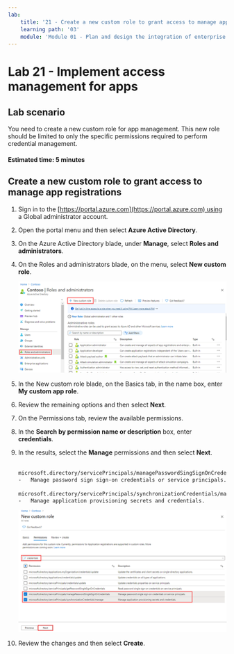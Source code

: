 ```yaml
---
lab:
    title: '21 - Create a new custom role to grant access to manage app registrations'
    learning path: '03'
    module: 'Module 01 - Plan and design the integration of enterprise apps for SSO'
---
```


# Lab 21 - Implement access management for apps

## Lab scenario

You need to create a new custom role for app management. This new role should be limited to only the specific permissions required to perform credential management.

#### Estimated time: 5 minutes

## Create a new custom role to grant access to manage app registrations

1. Sign in to the [https://portal.azure.com](https://portal.azure.com) using a Global administrator account.

1. Open the portal menu and then select **Azure Active Directory**.

1. On the Azure Active Directory blade, under **Manage**, select **Roles and administrators**.

1. On the Roles and administrators blade, on the menu, select **New custom role**.

    ![Screen image displaying the Roles and administrators blade with the New custom role menu option highlighted](./media/lp3-mod1-new-custom-role.png)

1. In the New custom role blade, on the Basics tab, in the name box, enter **My custom app role**.

1. Review the remaining options and then select **Next**.

1. On the Permissions tab, review the available permissions.

1. In the **Search by permission name or description** box, enter **credentials**.

1. In the results, select the **Manage** permissions and then select **Next**.

    ```
       microsoft.directory/servicePrincipals/managePasswordSingSignOnCredentials     -   Manage password sign sign-on credentials or service principals.
       microsoft.directory/servicePrincipals/synchronizationCredentials/manage       -   Manage application provisioning secrets and credentials.
    ```

    ![Screen image displaying the New custom role Permissions tab with search, manage permissions, and Next highlighted](./media/lp3-mod1-custom-role-permissions.png)

1. Review the changes and then select **Create**.
